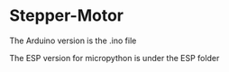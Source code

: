 # Stepper-Motor

The Arduino version is the .ino file

The ESP version for micropython is under the ESP folder